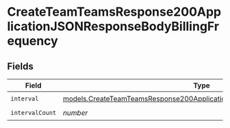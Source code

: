 # CreateTeamTeamsResponse200ApplicationJSONResponseBodyBillingFrequency


## Fields

| Field                                                                                                                                                            | Type                                                                                                                                                             | Required                                                                                                                                                         | Description                                                                                                                                                      |
| ---------------------------------------------------------------------------------------------------------------------------------------------------------------- | ---------------------------------------------------------------------------------------------------------------------------------------------------------------- | ---------------------------------------------------------------------------------------------------------------------------------------------------------------- | ---------------------------------------------------------------------------------------------------------------------------------------------------------------- |
| `interval`                                                                                                                                                       | [models.CreateTeamTeamsResponse200ApplicationJSONResponseBodyBillingInterval](../models/createteamteamsresponse200applicationjsonresponsebodybillinginterval.md) | :heavy_check_mark:                                                                                                                                               | N/A                                                                                                                                                              |
| `intervalCount`                                                                                                                                                  | *number*                                                                                                                                                         | :heavy_check_mark:                                                                                                                                               | N/A                                                                                                                                                              |